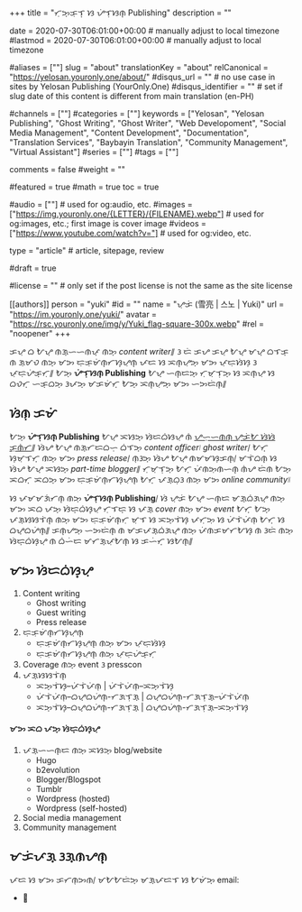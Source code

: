 +++
title = "ᜆᜓᜅ᜔ᜃᜓᜎ᜔ ᜐ ᜌᜒᜎᜓᜐᜈ᜔ Publishing"
description = ""

date = 2020-07-30T06:01:00+00:00                                          # manually adjust to local timezone
#lastmod = 2020-07-30T06:01:00+00:00                                       # manually adjust to local timezone

#aliases = [""]
slug = "about"
translationKey = "about"
relCanonical = "https://yelosan.youronly.one/about/"
#disqus_url = ""                                                    # no use case in sites by Yelosan Publishing (YourOnly.One)
#disqus_identifier = ""                                             # set if slug date of this content is different from main translation (en-PH)

#channels = [""]
#categories = [""]
keywords = ["Yelosan", "Yelosan Publishing", "Ghost Writing", "Ghost Writer", "Web Developoment", "Social Media Management", "Content Development", "Documentation", "Translation Services", "Baybayin Translation", "Community Management", "Virtual Assistant"]
#series = [""]
#tags = [""]

comments = false
#weight = ""

#featured = true
#math = true
toc = true

#audio = [""]                                                          # used for og:audio, etc.
#images = ["https://img.youronly.one/{LETTER}/{FILENAME}.webp"]                 # used for og:images, etc.; first image is cover image
#videos = ["https://www.youtube.com/watch?v="]                         # used for og:video, etc.

type = "article"                                                           # article, sitepage, review

#draft = true

#license = ""                                                         # only set if the post license is not the same as the site license

[[authors]]
  person = "yuki"
  #id = ""
  name = "ᜌᜓᜃᜒ (雪亮 | 스노 | Yuki)"
  url = "https://im.youronly.one/yuki/"
  avatar = "https://rsc.youronly.one/img/y/Yuki_flag-square-300x.webp"
  #rel = "noopener"
+++

ᜃᜌᜓ ᜊ ᜀᜌ᜔ ᜈᜄ᜔ᜑᜑᜈᜉ᜔ ᜈᜅ᜔ *content writer*᜶ ᜂ ᜇᜒ ᜃᜌ ᜃᜌᜓ ᜀᜌ᜔ ᜋᜌ᜔ ᜊᜎᜃ᜔ ᜈ ᜄᜓᜋᜏ ᜈᜅ᜔ ᜋᜅ ᜇᜓᜃᜓᜋᜒᜈ᜔ᜆᜐ᜔ᜌᜓᜈ᜔ ᜉᜇ ᜐ ᜁᜈ᜔ᜌᜓᜅ᜔ ᜋᜅ ᜉᜓᜇᜓᜐᜒᜐᜓ ᜂ ᜉᜓᜇᜓᜌᜒᜃ᜔ᜆᜓ᜶ ᜀᜅ᜔ **ᜌᜒᜎᜓᜐᜈ᜔ Publishing** ᜀᜌ᜔ ᜑᜈ᜔ᜇᜅ᜔ ᜆᜓᜋᜓᜎᜓᜅ᜔ ᜐ ᜁᜈ᜔ᜌᜓ ᜐ ᜊᜏᜆ᜔ ᜑᜃ᜔ᜊᜅ᜔ ᜂᜉᜅ᜔ ᜋᜃᜋᜒᜆ᜔ ᜀᜅ᜔ ᜁᜈ᜔ᜌᜓᜅ᜔ ᜋᜅ ᜑᜅᜇᜒᜈ᜔᜶

## ᜐᜒᜈᜓ ᜃᜋᜒ

ᜀᜅ᜔ **ᜌᜒᜎᜓᜐᜈ᜔ Publishing** ᜀᜌ᜔ ᜁᜐᜅ᜔ ᜐᜒᜇᜊᜒᜐᜌᜓ ᜈᜒ [ᜌᜑᜓᜑᜈᜈ᜔ ᜌᜓᜃᜒᜀ ᜐᜒᜐᜒ ᜃᜓᜈᜒᜆ](https://iam.youronly.one)᜶ ᜐᜒᜌ ᜀᜌ᜔ ᜈᜄ᜔ᜆᜇᜊᜑᜓ ᜊᜒᜎᜅ᜔ *content officer*᜵ *ghost writer*᜵ ᜀᜆ᜔ ᜐᜓᜋᜓᜎᜆ᜔ ᜈᜅ᜔ ᜋᜅ *press release*᜵ ᜈᜓᜂᜅ᜔ ᜐᜒᜌ ᜀᜌ᜔ ᜈᜋᜋᜐᜓᜃᜈ᜔᜵ ᜋᜎᜒᜊᜈ᜔ ᜐ ᜐᜒᜌ ᜀᜌ᜔ ᜁᜐᜅ᜔ *part-time blogger*᜶ ᜆᜓᜋᜓᜎᜓᜅ᜔ ᜀᜆ᜔ ᜉᜒᜈᜅᜓᜈᜑᜈ᜔ ᜈᜒᜌ ᜇᜒᜈ ᜀᜅ᜔ ᜁᜊᜆ᜔ ᜁᜊᜅ᜔ ᜋᜅ ᜇᜓᜃᜓᜋᜒᜈ᜔ᜆᜐ᜔ᜌᜓᜈ᜔ ᜀᜆ᜔ ᜉᜄ᜔ᜊᜓᜂ ᜈᜅ᜔ ᜋᜅ *online community*᜶

ᜐ ᜉᜋᜋᜄᜒᜆᜈ᜔ ᜈᜅ᜔ **ᜌᜒᜎᜓᜐᜈ᜔ Publishing**᜵ ᜐᜒ ᜌᜓᜃᜒ ᜀᜌ᜔ ᜑᜈ᜔ᜇ ᜋᜄ᜔ᜊᜒᜄᜌ᜔ ᜈᜅ᜔ ᜋᜅ ᜁᜊ ᜉᜅ᜔ ᜐᜒᜇ᜔ᜊᜒᜐ᜔ᜌᜓ ᜆᜓᜎᜇ᜔ ᜐ ᜉᜄ᜔ *cover* ᜈᜅ᜔ ᜋᜅ *event* ᜀᜆ᜔ ᜀᜅ᜔ ᜉᜄ᜔ᜐᜐᜎᜒᜈ᜔ ᜈᜅ᜔ ᜋᜅ ᜇᜓᜃᜓᜋᜒᜈ᜔ᜆᜓ ᜋᜓᜎ ᜐ ᜁᜅ᜔ᜎᜒᜐ᜔ ᜉᜆᜓᜅᜓ ᜐ ᜉᜒᜎᜒᜉᜒᜈᜓ ᜀᜆ᜔ ᜐ ᜊᜌ᜔ᜊᜌᜒᜈ᜔᜶ ᜃᜈ᜔ᜌᜅ᜔ ᜑᜅᜇᜒᜈ᜔ ᜈ ᜋᜃᜉᜄ᜔ᜊᜒᜄᜌ᜔ ᜈᜅ᜔ ᜉᜒᜈᜃᜋᜆᜀᜐ᜔ ᜈ ᜂᜇᜒ ᜈᜅ᜔ ᜐᜒᜇ᜔ᜊᜒᜐ᜔ᜌᜓ ᜈ ᜊᜒᜑᜒᜇ ᜋᜆᜄ᜔ᜉᜓᜀᜈ᜔ ᜐ ᜃᜑᜒᜆ᜔ ᜐᜀᜈ᜔᜶

## ᜋᜅ ᜐᜒᜇᜊᜒᜐ᜔ᜌᜓ

1. Content writing
    - Ghost writing
    - Guest writing
    - Press release
1. ᜇᜓᜃᜓᜋᜒᜈ᜔ᜆᜐ᜔ᜌᜓᜈ᜔
    - ᜇᜓᜃᜓᜋᜒᜈ᜔ᜆᜐ᜔ᜌᜓᜈ᜔ ᜈᜅ᜔ ᜋᜅ ᜉᜓᜇᜓᜐᜒᜐᜓ
    - ᜇᜓᜃᜓᜋᜒᜈ᜔ᜆᜐ᜔ᜌᜓᜈ᜔ ᜈᜅ᜔ ᜉᜓᜇᜓᜌᜒᜃ᜔ᜆᜓ
1. Coverage ᜈᜅ᜔ event ᜂ presscon
1. ᜉᜄ᜔ᜐᜐᜎᜒᜈ᜔
    - ᜁᜅ᜔ᜎᜒᜐ᜔–ᜉᜒᜎᜒᜉᜒᜈᜓ | ᜉᜒᜎᜒᜉᜒᜈᜓ–ᜁᜅ᜔ᜎᜒᜐ᜔
    - ᜉᜒᜎᜒᜉᜒᜈᜓ–ᜊᜌ᜔ᜊᜌᜒᜈ᜔-ᜆᜄᜎᜓᜄ᜔ | ᜊᜌ᜔ᜊᜌᜒᜈ᜔-ᜆᜄᜎᜓᜄ᜔–ᜉᜒᜎᜒᜉᜒᜈᜓ
    - ᜁᜅ᜔ᜎᜒᜐ᜔–ᜊᜌ᜔ᜊᜌᜒᜈ᜔-ᜆᜄᜎᜓᜄ᜔ | ᜊᜌ᜔ᜊᜌᜒᜈ᜔-ᜆᜄᜎᜓᜄ᜔–ᜁᜅ᜔ᜎᜒᜐ᜔

#### ᜋᜅ ᜁᜊ ᜉᜅ᜔ ᜐᜒᜇ᜔ᜊᜒᜐ᜔ᜌᜓ

1. ᜉᜄ᜔ᜑᜑᜈ᜔ᜇ ᜈᜅ᜔ ᜁᜐᜅ᜔ blog/website
    - Hugo
    - b2evolution
    - Blogger/Blogspot
    - Tumblr
    - Wordpress (hosted)
    - Wordpress (self-hosted)
1. Social media management
1. Community management

## ᜋᜃᜒᜉᜄ᜔ ᜂᜄ᜔ᜈᜌᜈ᜔

ᜉᜇ ᜐ ᜋᜅ ᜃᜆᜈᜓᜅᜈ᜵ ᜋᜀᜀᜇᜒᜅ᜔ ᜋᜄ᜔ᜉᜇᜎ ᜐ ᜀᜋᜒᜅ᜔ email:

- &#x1F4E7; <span class="email_yelosan"></span>
